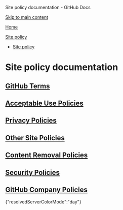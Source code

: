 Site policy documentation - GitHub Docs

[Skip to main content](#main-content)

[Home](/zh)

[Site policy](/zh/site-policy)

* [Site policy](/zh/site-policy)

Site policy documentation
==========

[GitHub Terms](/zh/site-policy/github-terms)
----------

[Acceptable Use Policies](/zh/site-policy/acceptable-use-policies)
----------

[Privacy Policies](/zh/site-policy/privacy-policies)
----------

[Other Site Policies](/zh/site-policy/other-site-policies)
----------

[Content Removal Policies](/zh/site-policy/content-removal-policies)
----------

[Security Policies](/zh/site-policy/security-policies)
----------

[GitHub Company Policies](/zh/site-policy/github-company-policies)
----------

{"resolvedServerColorMode":"day"}
